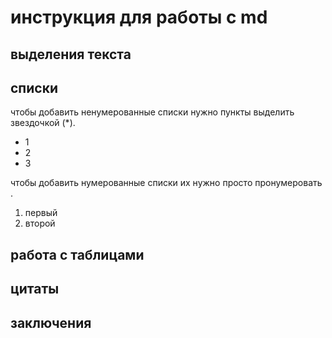 # инструкция для работы с md 

## выделения текста   

## списки

чтобы добавить ненумерованные списки нужно пункты выделить звездочкой (*).
* 1
* 2
* 3

чтобы добавить нумерованные списки их нужно просто пронумеровать .
1. первый 
2. второй 
## работа с таблицами 

## цитаты 
 
 ## заключения 